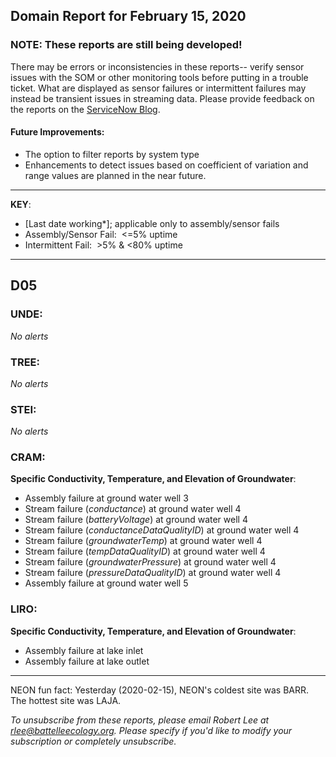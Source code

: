 ## Domain Report for February 15, 2020


### NOTE: These reports are still being developed!
There may be errors or inconsistencies in these reports-- verify sensor issues with the SOM or other monitoring tools before putting in a trouble ticket. What are displayed as sensor failures or intermittent failures may instead be transient issues in streaming data.
Please provide feedback on the reports on the [ServiceNow Blog](https://neon.service-now.com/community?id=community_blog&sys_id=9b4fbe8adbed734017ecf9041d9619be).

#### Future Improvements: 
 - The option to filter reports by system type 
 - Enhancements to detect issues based on coefficient of variation and range values are planned in the near future.

***

**KEY**:

 - [Last date working*]; applicable only to assembly/sensor fails
 - Assembly/Sensor Fail:&nbsp;&nbsp;<=5% uptime
 - Intermittent Fail:&nbsp;&nbsp;>5% & <80% uptime

***
## D05

### UNDE:

_No alerts_

### TREE:

_No alerts_

### STEI:

_No alerts_

### CRAM:

**Specific Conductivity, Temperature, and Elevation of Groundwater**:
 - Assembly failure at ground water well 3
 - Stream failure (_conductance_) at ground water well 4
 - Stream failure (_batteryVoltage_) at ground water well 4
 - Stream failure (_conductanceDataQualityID_) at ground water well 4
 - Stream failure (_groundwaterTemp_) at ground water well 4
 - Stream failure (_tempDataQualityID_) at ground water well 4
 - Stream failure (_groundwaterPressure_) at ground water well 4
 - Stream failure (_pressureDataQualityID_) at ground water well 4
 - Assembly failure at ground water well 5

### LIRO:

**Specific Conductivity, Temperature, and Elevation of Groundwater**:
 - Assembly failure at lake inlet
 - Assembly failure at lake outlet

***
NEON fun fact: Yesterday (2020-02-15), NEON's coldest site was BARR. The hottest site was LAJA.

_To unsubscribe from these reports, please email Robert Lee at rlee@battelleecology.org. Please specify if you'd like to modify your subscription or completely unsubscribe._
